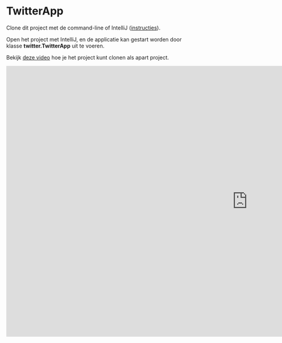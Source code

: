 TwitterApp
===================================

Clone dit project met de command-line of IntelliJ ([instructies](https://www.jetbrains.com/help/idea/manage-projects-hosted-on-github.html#clone-from-GitHub)).      

Open het project met IntelliJ, en de applicatie kan gestart worden door klasse **twitter.TwitterApp** uit te voeren.

Bekijk [deze video](https://www.youtube.com/watch?v=Kv39R__c0ww) hoe je het project kunt clonen als apart project.

<div>
<aside>
<iframe width="1280" height="720" src="https://www.youtube.com/embed/Kv39R__c0ww" frameborder="0" allow="accelerometer; autoplay; clipboard-write; encrypted-media; gyroscope; picture-in-picture" allowfullscreen></iframe>
</aside>
</div>